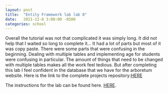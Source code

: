 ```yaml
---
layout: post
title:  "Entity Framework lab lab 8"
date:   2021-12-8 3:00:00 -0500
categories: school
---
```

Overall the tutorial was not that complicated it was simply long. It did not help that I waited so long to complete it... It had a lot of parts but most of it was copy paste. There were some parts that were confusing in the beginning. Dealing with multiple tables and implementing age for students were confusing in particular. The amount of things that need to be changed with multiple tables makes all the work feel tedious. But after completing this lab I feel confident in the database that we have for the arboretum website.
Here is the link to the complete projects repository:[HERE](https://github.com/DaltonCompSci/csci340lab8)

The instructions for the lab can be found here. [HERE](https://hendrix-cs.github.io/csci340/labs/ef.html).
